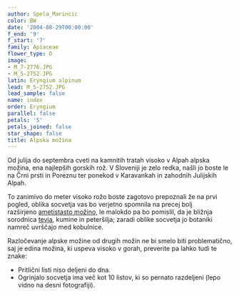 ```yaml
---
author: Spela_Marincic
color: BW
date: '2004-08-29T00:00:00'
f_end: '9'
f_start: '7'
family: Apiaceae
flower_type: O
image:
- M_7-2776.JPG
- M_5-2752.JPG
latin: Eryngium alpinum
lead: M_5-2752.JPG
lead_sample: false
name: index
order: Eryngium
parallel: false
petals: '5'
petals_joined: false
star_shape: false
title: Alpska možina
---
```

Od julija do septembra cveti na kamnitih tratah visoko v Alpah alpska možina, ena najlepših gorskih rož. V Sloveniji je zelo redka, našli jo boste le na Črni prsti in Poreznu ter ponekod v Karavankah in zahodnih Julijskih Alpah.

To zanimivo do meter visoko rožo boste zagotovo prepoznali že na prvi pogled, oblika socvetja vas bo verjetno spomnila na precej bolj razširjeno [ametistasto možino](../EryngiumAmethystinum(AmetistastaMozina)/si_EryngiumAmethystinum(AmetistastaMozina).asp), le malokdo pa bo pomislil, da je bližnja sorodnica [tevja](../HacquetiaEpipactis(Tevje)/si_HacquetiaEpipactis(Tevje).asp), kumine in peteršilja; zaradi oblike socvetja jo botaniki namreč uvrščajo med kobulnice.

Razločevanje alpske možine od drugih možin ne bi smelo biti problematično, saj je edina možina, ki uspeva visoko v gorah, preverite pa lahko tudi te znake:

-   Pritlični listi niso deljeni do dna.
-   Ogrinjalo socvetja ima več kot 10 listov, ki so pernato razdeljeni (lepo vidno na desni fotografiji).
